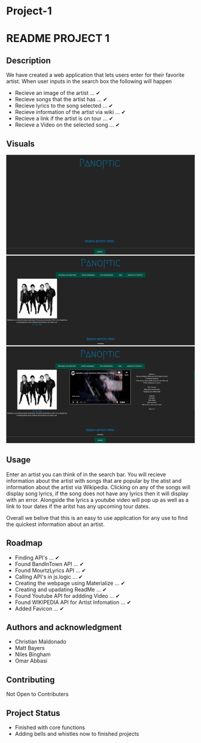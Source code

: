 # Project-1

<!-- Name
Choose a self-explaining name for your project. -->
# README PROJECT 1

## Description
We have created a web application that lets users enter for their favorite artist. When user inputs in the search box the following will happen

* Recieve an image of the artist                ... ✔
* Recieve songs that the artist has             ... ✔
* Recieve lyrics to the song selected           ... ✔
* Recieve information of the artist via wiki    ... ✔
* Recieve a link if the artist is on tour       ... ✔
* Recieve a Video on the selected song          ... ✔


## Visuals
![Main boot screen](assets/images/panopticMain.png)
![Artist Search](assets/images/panopticMetallica.png)
![Artist Song Search](assets/images/panopticMetallicaSearched.png)

## Usage
Enter an artist you can think of in the search bar. You will recieve information about the artist with songs that are popular by the atist and information about the artist via Wikipedia. Clicking on any of the songs will display song lyrics, if the song does not have any lyrics then it will display with an error. Alongside the lyrics a youtube video will pop up as well as a link to tour dates if the aritst has any upcoming tour dates. 

Overall we belive that this is an easy to use application for any use to find the quickest information about an artist.


## Roadmap
* Finding API's                             ... ✔
* Found BandInTown API                      ... ✔
* Found MourtzLyrics API                    ... ✔
* Calling API's in js.logic                 ... ✔
* Creating the webpage using Materialize    ... ✔
* Creating and upadating ReadMe             ... ✔
* Found Youtube API for addding Video       ... ✔
* Found WIKIPEDIA API for Artist Infomation ... ✔
* Added Favicon                             ... ✔

## Authors and acknowledgment
* Christian Maldonado
* Matt Bayers
* Niles Bingham
* Omar Abbasi

## Contributing
Not Open to Contributers

## Project Status
* Finished with core functions
* Adding bells and whistles now to finished projects